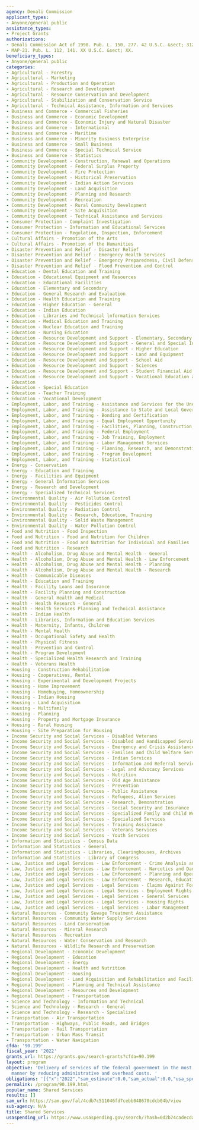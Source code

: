 ```yaml
---
agency: Denali Commission
applicant_types:
- Anyone/general public
assistance_types:
- Project Grants
authorizations:
- Denali Commission Act of 1998. Pub. L. 150, 277. 42 U.S.C. &sect; 3121.
- MAP-21. Pub. L. 112, 141. XX U.S.C. &sect; XX.
beneficiary_types:
- Anyone/general public
categories:
- Agricultural - Forestry
- Agricultural - Marketing
- Agricultural - Production and Operation
- Agricultural - Research and Development
- Agricultural - Resource Conservation and Development
- Agricultural - Stabilization and Conservation Service
- Agricultural - Technical Assistance, Information and Services
- Business and Commerce - Commercial Fisheries
- Business and Commerce - Economic Development
- Business and Commerce - Economic Injury and Natural Disaster
- Business and Commerce - International
- Business and Commerce - Maritime
- Business and Commerce - Minority Business Enterprise
- Business and Commerce - Small Business
- Business and Commerce - Special Technical Service
- Business and Commerce - Statistics
- Community Development - Construction, Renewal and Operations
- Community Development - Federal Surplus Property
- Community Development - Fire Protection
- Community Development - Historical Preservation
- Community Development - Indian Action Services
- Community Development - Land Acquisition
- Community Development - Planning and Research
- Community Development - Recreation
- Community Development - Rural Community Development
- Community Development - Site Acquisition
- Community Development - Technical Assistance and Services
- Consumer Protection - Complaint Investigation
- Consumer Protection - Information and Educational Services
- Consumer Protection - Regulation, Inspection, Enforcement
- Cultural Affairs - Promotion of the Arts
- Cultural Affairs - Promotion of the Humanities
- Disaster Prevention and Relief - Disaster Relief
- Disaster Prevention and Relief - Emergency Health Services
- Disaster Prevention and Relief - Emergency Preparedness, Civil Defense
- Disaster Prevention and Relief - Flood Prevention and Control
- Education - Dental Education and Training
- Education - Educational Equipment and Resources
- Education - Educational Facilities
- Education - Elementary and Secondary
- Education - General Research and Evaluation
- Education - Health Education and Training
- Education - Higher Education - General
- Education - Indian Education
- Education - Libraries and Technical lnformation Services
- Education - Medical Education and Training
- Education - Nuclear Education and Training
- Education - Nursing Education
- Education - Resource Development and Support - Elementary, Secondary Education
- Education - Resource Development and Support - General and Special Interest Organizations
- Education - Resource Development and Support - Higher Education
- Education - Resource Development and Support - Land and Equipment
- Education - Resource Development and Support - School Aid
- Education - Resource Development and Support - Sciences
- Education - Resource Development and Support - Student Financial Aid
- Education - Resource Development and Support - Vocational Education and Handicapped
  Education
- Education - Special Education
- Education - Teacher Training
- Education - Vocational Development
- Employment, Labor, and Training - Assistance and Services for the Unemployed
- Employment, Labor, and Training - Assistance to State and Local Governments
- Employment, Labor, and Training - Bonding and Certification
- Employment, Labor, and Training - Equal Employment Opportunity
- Employment, Labor, and Training - Facilities, Planning, Construction, and Equipment
- Employment, Labor, and Training - Federal Employment
- Employment, Labor, and Training - Job Training, Employment
- Employment, Labor, and Training - Labor Management Services
- Employment, Labor, and Training - Planning, Research, and Demonstration
- Employment, Labor, and Training - Program Development
- Employment, Labor, and Training - Statistical
- Energy - Conservation
- Energy - Education and Training
- Energy - Facilities and Equipment
- Energy - General Information Services
- Energy - Research and Development
- Energy - Specialized Technical Services
- Environmental Quality - Air Pollution Control
- Environmental Quality - Pesticides Control
- Environmental Quality - Radiation Control
- Environmental Quality - Research, Education, Training
- Environmental Quality - Solid Waste Management
- Environmental Quality - Water Pollution Control
- Food and Nutrition - Food Inspection
- Food and Nutrition - Food and Nutrition for Children
- Food and Nutrition - Food and Nutrition for Individual and Families
- Food and Nutrition - Research
- Health - Alcoholism, Drug Abuse and Mental Health - General
- Health - Alcoholism, Drug Abuse and Mental Health - Law Enforcement
- Health - Alcoholism, Drug Abuse and Mental Health - Planning
- Health - Alcoholism, Drug Abuse and Mental Health - Research
- Health - Communicable Diseases
- Health - Education and Training
- Health - Facility Loans and Insurance
- Health - Facility Planning and Construction
- Health - General Health and Medical
- Health - Health Research - General
- Health - Health Services Planning and Technical Assistance
- Health - Indian Health
- Health - Libraries, Information and Education Services
- Health - Maternity, Infants, Children
- Health - Mental Health
- Health - Occupational Safety and Health
- Health - Physical Fitness
- Health - Prevention and Control
- Health - Program Development
- Health - Specialized Health Research and Training
- Health - Veterans Health
- Housing - Construction Rehabilitation
- Housing - Cooperatives, Rental
- Housing - Experimental and Development Projects
- Housing - Home Improvement
- Housing - Homebuying, Homeownership
- Housing - Indian Housing
- Housing - Land Acquisition
- Housing - Multifamily
- Housing - Planning
- Housing - Property and Mortgage Insurance
- Housing - Rural Housing
- Housing - Site Preparation for Housing
- Income Security and Social Services - Disabled Veterans
- Income Security and Social Services - Disabled and Handicapped Services
- Income Security and Social Services - Emergency and Crisis Assistance
- Income Security and Social Services - Families and Child Welfare Services
- Income Security and Social Services - Indian Services
- Income Security and Social Services - Information and Referral Services
- Income Security and Social Services - Legal and Advocacy Services
- Income Security and Social Services - Nutrition
- Income Security and Social Services - Old Age Assistance
- Income Security and Social Services - Prevention
- Income Security and Social Services - Public Assistance
- Income Security and Social Services - Refugees, Alien Services
- Income Security and Social Services - Research, Demonstration
- Income Security and Social Services - Social Security and Insurance
- Income Security and Social Services - Specialized Family and Child Welfare Services
- Income Security and Social Services - Specialized Services
- Income Security and Social Services - Training Assistance
- Income Security and Social Services - Veterans Services
- Income Security and Social Services - Youth Services
- Information and Statistics - Census Data
- Information and Statistics - General
- Information and Statistics - Libraries, Clearinghouses, Archives
- Information and Statistics - Library of Congress
- Law, Justice and Legal Services - Law Enforcement - Crime Analysis and Data
- Law, Justice and Legal Services - Law Enforcement - Narcotics and Dangerous Drugs
- Law, Justice and Legal Services - Law Enforcement - Planning and Operations
- Law, Justice and Legal Services - Law Enforcement - Research, Education, Training
- Law, Justice and Legal Services - Legal Services - Claims Against Foreign Government
- Law, Justice and Legal Services - Legal Services - Employment Rights
- Law, Justice and Legal Services - Legal Services - General Services
- Law, Justice and Legal Services - Legal Services - Housing Rights
- Law, Justice and Legal Services - Legal Services - Labor Management
- Natural Resources - Community Sewage Treatment Assistance
- Natural Resources - Community Water Supply Services
- Natural Resources - Land Conservation
- Natural Resources - Mineral Research
- Natural Resources - Recreation
- Natural Resources - Water Conservation and Research
- Natural Resources - Wildlife Research and Preservation
- Regional Development - Economic Development
- Regional Development - Education
- Regional Development - Energy
- Regional Development - Health and Nutrition
- Regional Development - Housing
- Regional Development - Land Acquisition and Rehabilitation and Facilities Construction
- Regional Development - Planning and Technical Assistance
- Regional Development - Resources and Development
- Regional Development - Transportation
- Science and Technology - Information and Technical
- Science and Technology - Research - General
- Science and Technology - Research - Specialized
- Transportation - Air Transportation
- Transportation - Highways, Public Roads, and Bridges
- Transportation - Rail Transportation
- Transportation - Urban Mass Transit
- Transportation - Water Navigation
cfda: '90.199'
fiscal_year: '2022'
grants_url: https://grants.gov/search-grants?cfda=90.199
layout: program
objective: 'Delivery of services of the federal government in the most cost-effective
  manner by reducing administrative and overhead costs. '
obligations: '[{"x":"2022","sam_estimate":0.0,"sam_actual":0.0,"usa_spending_actual":0.0},{"x":"2023","sam_estimate":0.0,"sam_actual":0.0,"usa_spending_actual":0.0},{"x":"2024","sam_estimate":0.0,"sam_actual":0.0,"usa_spending_actual":0.0}]'
permalink: /program/90.199.html
popular_name: Shared Services
results: []
sam_url: https://sam.gov/fal/4cdb7c511046fd7cebb048670cdcb04b/view
sub-agency: N/A
title: Shared Services
usaspending_url: https://www.usaspending.gov/search/?hash=0d2b74cadecda73afe449709ca08b39c
---
```

